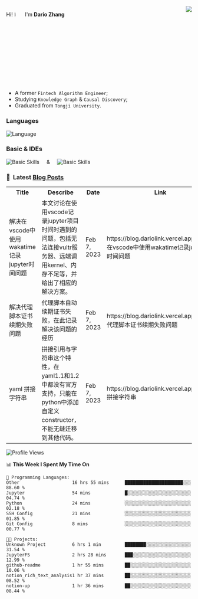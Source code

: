 <img align="right" src="https://github-readme-stats.vercel.app/api?username=dario-github&show_icons=true&bg_color=00000000&hide_title=true&hide_border=true&include_all_commits=true&count_private=true&theme=transparent" />

Hi! <img src="https://media.giphy.com/media/hvRJCLFzcasrR4ia7z/giphy.gif" width="5%"> I'm **Dario Zhang**

- A former `Fintech Algorithm Engineer`;
- Studying `Knowledge Graph` & `Causal Discovery`;
- Graduated from `Tongji University`.

### Languages

![Language](https://skillicons.dev/icons?i=py,matlab,pytorch,latex,regex,mysql,sqlite)

### Basic & IDEs

![Basic Skills](https://skillicons.dev/icons?i=bash,git,linux,md) &nbsp;&nbsp;&nbsp; & &nbsp;&nbsp;&nbsp; ![Basic Skills](https://skillicons.dev/icons?i=vim,vscode,jupyterlab)

### 📕 &nbsp;Latest [Blog Posts](https://blog.dariolink.vercel.app/)

<table>
  <tr><th>Title</th><th>Describe</th><th>Date</th><th>Link</th></tr>
  <!-- BLOG-POST-LIST:START --><tr><td>解决在vscode中使用wakatime记录jupyter时间问题</td><td>本文讨论在使用vscode记录jupyter项目时间时遇到的问题，包括无法连接vultr服务器、远端调用kernel、内存不足等，并给出了相应的解决方案。</td><td>Feb 7, 2023</td><td>https://blog.dariolink.vercel.app/解决在vscode中使用wakatime记录jupyter时间问题</td></tr><tr><td>解决代理脚本证书续期失败问题</td><td>代理脚本自动续期证书失败，在此记录解决该问题的经历</td><td>Feb 7, 2023</td><td>https://blog.dariolink.vercel.app/解决代理脚本证书续期失败问题</td></tr><tr><td>yaml 拼接字符串</td><td>拼接引用与字符串这个特性，在yaml1.1和1.2中都没有官方支持，只能在python中添加自定义constructor，不能无缝迁移到其他代码。</td><td>Feb 7, 2023</td><td>https://blog.dariolink.vercel.app/yaml-拼接字符串</td></tr><!-- BLOG-POST-LIST:END -->
</table>

<!--START_SECTION:waka-->
![Profile Views](http://img.shields.io/badge/Profile%20Views-302-blue)

📊 **This Week I Spent My Time On** 

```text
💬 Programming Languages: 
Other                    16 hrs 55 mins      ██████████████████████░░░   88.60 % 
Jupyter                  54 mins             █░░░░░░░░░░░░░░░░░░░░░░░░   04.74 % 
Python                   24 mins             ░░░░░░░░░░░░░░░░░░░░░░░░░   02.18 % 
SSH Config               21 mins             ░░░░░░░░░░░░░░░░░░░░░░░░░   01.85 % 
Git Config               8 mins              ░░░░░░░░░░░░░░░░░░░░░░░░░   00.77 % 

🐱‍💻 Projects: 
Unknown Project          6 hrs 1 min         ████████░░░░░░░░░░░░░░░░░   31.54 % 
JupyterFS                2 hrs 28 mins       ███░░░░░░░░░░░░░░░░░░░░░░   12.99 % 
github-readme            1 hr 55 mins        ██░░░░░░░░░░░░░░░░░░░░░░░   10.06 % 
notion_rich_text_analysis1 hr 37 mins        ██░░░░░░░░░░░░░░░░░░░░░░░   08.52 % 
notion-up                1 hr 36 mins        ██░░░░░░░░░░░░░░░░░░░░░░░   08.44 % 

```


<!--END_SECTION:waka-->
